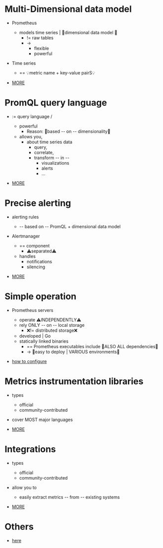 # Multi-Dimensional data model
* Prometheus
  * models time series | 👀dimensional data model 👀 
    * != raw tables
    * -> 
      * flexible
      * powerful

* Time series
  * == 💡metric name + key-value pairS💡

* [MORE](/prometheus-website/docs/concepts/data_model.md)

# PromQL query language
* := query language / 
  * powerful
    * Reason: 🧠based -- on -- dimensionality🧠
  * allows you,
    * about time series data
      * query, 
      * correlate,
      * transform -- in -- 
        * visualizations
        * alerts
        * ...

* [MORE](https://github.com/dancer1325/prometheus/blob/main/docs/querying/basics.md)

# Precise alerting
* alerting rules
  * -- based on -- PromQL + dimensional data model

* Alertmanager 
  * == component
    * ⚠️separated⚠️
  * handles 
    * notifications
    * silencing

* [MORE](https://github.com/dancer1325/prometheus-alertmanager/blob/main/docs/overview.md)

# Simple operation
* Prometheus servers
  * operate ⚠️INDEPENDENTLY⚠️
  * rely ONLY -- on -- local storage
    * ❌!= distributed storage❌
  * developed | Go
  * statically linked binaries
    * == Prometheus executables include 👀ALSO ALL dependencies👀
    * -> 👀easy to deploy | VARIOUS environments👀

* [how to configure](https://github.com/dancer1325/prometheus/blob/main/docs/configuration/configuration.md)

# Metrics instrumentation libraries
* types
  * official
  * community-contributed
* cover MOST major languages

* [MORE](/prometheus-website/docs/instrumenting/clientlibs.md)

# Integrations
* types
  * official
  * community-contributed

* allow you to
  * easily extract metrics -- from -- existing systems

* [MORE](/prometheus-website/docs/instrumenting/exporters.md)


# Others
* [here](/prometheus-website/docs/introduction/overview.md)
